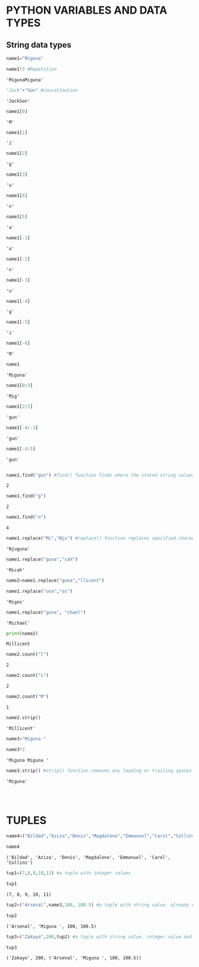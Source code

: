 # PYTHON VARIABLES AND DATA TYPES

## String data types


```python
name1="Miguna"
```


```python
name1*2 #Repetition
```




    'MigunaMiguna'




```python
"Jack"+"Son" #concatination
```




    'JackSon'




```python
name1[0]
```




    'M'




```python
name1[1]
```




    'i'




```python
name1[2]
```




    'g'




```python
name1[3]
```




    'u'




```python
name1[4]
```




    'n'




```python
name1[5]
```




    'a'




```python
name1[-1]
```




    'a'




```python
name1[-2]
```




    'n'




```python
name1[-3]
```




    'u'




```python
name1[-4]
```




    'g'




```python
name1[-5]
```




    'i'




```python
name1[-6]
```




    'M'




```python
name1
```




    'Miguna'




```python
name1[0:3]
```




    'Mig'




```python
name1[2:5]
```




    'gun'




```python
name1[-4:-1]
```




    'gun'




```python
name1[-4:5]
```




    'gun'




```python

```


```python
name1.find("gun") #find() function finds where the stated string values start from i.e the index
```




    2




```python
name1.find("g")
```




    2




```python
name1.find("n")
```




    4




```python
name1.replace("Mi","Nju") #replace() function replaces specified characters with the one you want
```




    'Njuguna'




```python
name1.replace("guna","cah")
```




    'Micah'




```python
name2=name1.replace("guna","llicent")
```


```python
name1.replace("una","os")
```




    'Migos'




```python
name1.replace("guna", "chael")
```




    'Michael'




```python
print(name2)
```

    Millicent
    


```python
name2.count("l")
```




    2




```python
name2.count("i")
```




    2




```python
name2.count("M")
```




    1




```python
name2.strip()
```




    'Millicent'




```python
name3="Miguna "
```


```python
name3*2
```




    'Miguna Miguna '




```python
name3.strip() #strip() function removes any leading or trailing spaces
```




    'Miguna'




```python

```


```python

```


```python

```

# TUPLES


```python
name4=("Bildad","Aziza","Denis","Magdalene","Emmanuel","Carol","Collins") #a tuple with string values
```


```python
name4
```




    ('Bildad', 'Aziza', 'Denis', 'Magdalene', 'Emmanuel', 'Carol', 'Collins')




```python
tup1=(7,8,9,10,11) #a tuple with integer values
```


```python
tup1 
```




    (7, 8, 9, 10, 11)




```python
tup2=("Arsenal",name3,100, 100.5) #a tuple with string value, already defined variable, an integer and a float value
```


```python
tup2
```




    ('Arsenal', 'Miguna ', 100, 100.5)




```python
tup3=("Zakayo",200,tup2) #a tuple with string value, integer value and an already defined tuple variable
```


```python
tup3
```




    ('Zakayo', 200, ('Arsenal', 'Miguna ', 100, 100.5))




```python

```


```python

```
